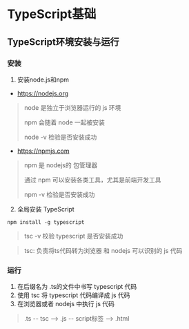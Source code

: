 # TypeScript基础

## TypeScript环境安装与运行

### 安装

1. 安装node.js和npm

- https://nodejs.org
> node 是独立于浏览器运行的 js 环境
>
> npm 会随着 node 一起被安装
>
> node -v 检验是否安装成功

- https://npmjs.com

> npm 是 nodejs的 包管理器
>
> 通过 npm 可以安装各类工具，尤其是前端开发工具
>
> npm -v 检验是否安装成功

2. 全局安装 TypeScript

```shell
npm install -g typescript
```

> tsc -v 校验 typescript 是否安装成功

> tsc: 负责将ts代码转为浏览器 和 nodejs 可以识别的 js 代码

### 运行

1. 在后缀名为 .ts的文件中书写 typescript 代码
2. 使用 tsc 将 typescript 代码编译成 js 代码
3. 在浏览器或者 nodejs 中执行 js 代码

> .ts -- tsc --> .js -- script标签 --> .html 
